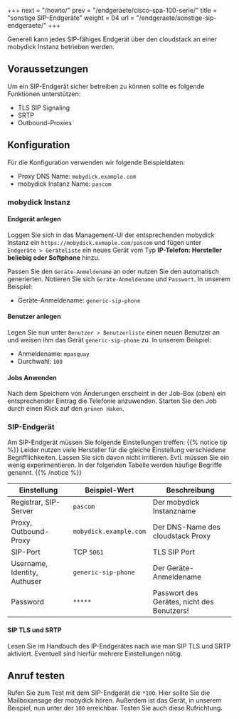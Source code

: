 +++
next = "/howto/"
prev = "/endgeraete/cisco-spa-100-serie/"
title = "sonstige SIP-Endgeräte"
weight = 04
url = "/endgeraete/sonstige-sip-endgeraete/"
+++

Generell kann jedes SIP-fähiges Endgerät über den cloudstack an einer mobydick
Instanz betrieben werden.

## Voraussetzungen

Um ein SIP-Endgerät sicher betreiben zu können sollte es folgende Funktionen
unterstützen:

* TLS SIP Signaling
* SRTP
* Outbound-Proxies

## Konfiguration

Für die Konfiguration verwenden wir folgende Beispieldaten:

* Proxy DNS Name: `mobydick.example.com`
* mobydick Instanz Name: `pascom`

### mobydick Instanz

#### Endgerät anlegen

Loggen Sie sich in das Management-UI der entsprechenden mobydick Instanz ein
`https://mobydick.exmaple.com/pascom` und fügen unter `Endgeräte > Geräteliste` ein
neues Gerät vom Typ **IP-Telefon: Hersteller beliebig oder Softphone** hinzu.

Passen Sie den `Geräte-Anmeldename` an oder nutzen Sie den automatisch generierten.
Notieren Sie sich `Geräte-Anmeldename` und `Passwort`. In unserem Beispiel:

* Geräte-Anmeldename: `generic-sip-phone`

#### Benutzer anlegen

Legen Sie nun unter `Benutzer > Benutzerliste` einen neuen Benutzer an und weisen
ihm das Gerät `generic-sip-phone` zu. In unserem Beispiel:

* Anmeldename: `mpasquay`
* Durchwahl: `100`

#### Jobs Anwenden

Nach dem Speichern von Änderungen erscheint in der Job-Box (oben) ein
entsprechender Eintrag die Telefonie anzuwenden. Starten Sie den Job durch
einen Klick auf den `grünen Haken`.

### SIP-Endgerät

Am SIP-Endgerät müssen Sie folgende Einstellungen treffen:
{{% notice tip %}}
Leider nutzen viele Hersteller für die gleiche Einstellung verschiedene
Begrifflichkeiten. Lassen Sie sich davon nicht irritieren. Evtl. müssen Sie
ein wenig experimentieren. In der folgenden Tabelle werden häufige Begriffe
genannt.
{{% /notice %}}

|Einstellung|Beispiel-Wert|Beschreibung|
|---|---|---|
|Registrar, SIP-Server|`pascom`|Der mobydick Instanzname|
|Proxy, Outbound-Proxy|`mobydick.example.com`|Der DNS-Name des cloudstack Proxy|
|SIP-Port| TCP `5061` | TLS SIP Port|
|Username, Identity, Authuser|`generic-sip-phone`|Der Geräte-Anmeldename|
|Password|`*****`| Passwort des Gerätes, nicht des Benutzers!|

#### SIP TLS und SRTP

Lesen Sie im Handbuch des IP-Endgerätes nach wie man SIP TLS und SRTP aktiviert.
Eventuell sind hierfür mehrere Einstellungen nötig.

## Anruf testen

Rufen Sie zum Test mit dem SIP-Endgerät die `*100`. Hier sollte Sie die
Mailboxansage der mobydick hören. Außerdem ist das Gerät, in unserem
Beispiel, nun unter der `100` erreichbar. Testen Sie auch diese Rufrichtung.
